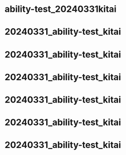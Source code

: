 # ability-test_20240331kitai
# 20240331_ability-test_kitai
# 20240331_ability-test_kitai
# 20240331_ability-test_kitai
# 20240331_ability-test_kitai
# 20240331_ability-test_kitai
# 20240331_ability-test_kitai
